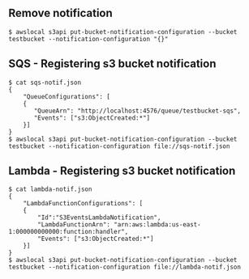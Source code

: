 ## Remove notification

```
$ awslocal s3api put-bucket-notification-configuration --bucket testbucket --notification-configuration "{}"
```

## SQS - Registering s3 bucket notification

```
$ cat sqs-notif.json 
{
    "QueueConfigurations": [
    {
       "QueueArn": "http://localhost:4576/queue/testbucket-sqs",
       "Events": ["s3:ObjectCreated:*"]
    }]
}
$ awslocal s3api put-bucket-notification-configuration --bucket testbucket --notification-configuration file://sqs-notif.json
```

## Lambda - Registering s3 bucket notification

```
$ cat lambda-notif.json 
{
	"LambdaFunctionConfigurations": [
	{
		"Id":"S3EventsLambdaNotification",
		"LambdaFunctionArn": "arn:aws:lambda:us-east-1:000000000000:function:handler",
		"Events": ["s3:ObjectCreated:*"]
	}]
}
$ awslocal s3api put-bucket-notification-configuration --bucket testbucket --notification-configuration file://lambda-notif.json
```
